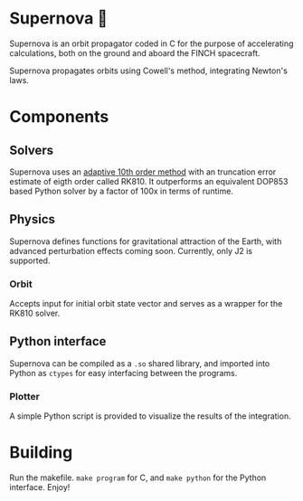 # Supernova 🌟
Supernova is an orbit propagator coded in C for the purpose of accelerating calculations, both on the ground and aboard the FINCH spacecraft.

Supernova propagates orbits using Cowell's method, integrating Newton's laws.

# Components
## Solvers
Supernova uses an [adaptive 10th order method](https://sce.uhcl.edu/feagin/courses/rk10.pdf) with an truncation error estimate of eigth order called RK810. It outperforms an equivalent DOP853 based Python solver by a factor of 100x in terms of runtime. 

## Physics
Supernova defines functions for gravitational attraction of the Earth, with advanced perturbation effects coming soon. Currently, only J2 is supported.

### Orbit
Accepts input for initial orbit state vector and serves as a wrapper for the RK810 solver.

## Python interface
Supernova can be compiled as a `.so` shared library, and imported into Python as `ctypes` for easy interfacing between the programs.

### Plotter
A simple Python script is provided to visualize the results of the integration.

# Building
Run the makefile. `make program` for C, and `make python` for the Python interface. Enjoy!



